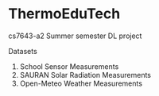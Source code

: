 # ThermoEduTech
cs7643-a2 Summer semester DL project

Datasets
1. School Sensor Measurements 
2. SAURAN Solar Radiation Measurements
3. Open-Meteo Weather Measurements
